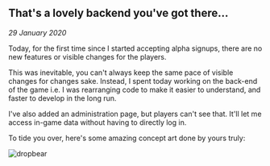 That's a lovely backend you've got there...
---

_29 January 2020_

Today, for the first time since I started accepting alpha signups, there are no new features or visible changes for the players.

This was inevitable, you can't always keep the same pace of visible changes for changes sake. Instead, I spent today working on the back-end of the game i.e. I was rearranging code to make it easier to understand, and faster to develop in the long run.

I've also added an administration page, but players can't see that. It'll let me access in-game data without having to directly log in.

To tide you over, here's some amazing concept art done by yours truly:

![dropbear](/content/sprites/dropbear_sketch.png)


